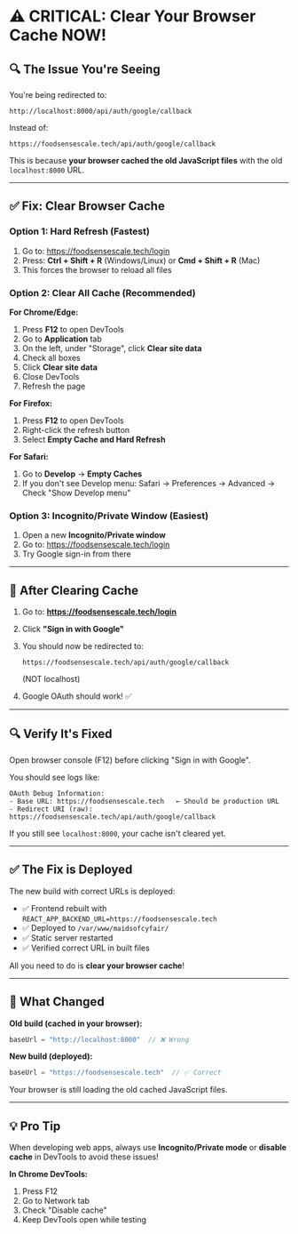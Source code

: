 # ⚠️ CRITICAL: Clear Your Browser Cache NOW!

## 🔍 The Issue You're Seeing

You're being redirected to:
```
http://localhost:8000/api/auth/google/callback
```

Instead of:
```
https://foodsensescale.tech/api/auth/google/callback
```

This is because **your browser cached the old JavaScript files** with the old `localhost:8000` URL.

---

## ✅ Fix: Clear Browser Cache

### Option 1: Hard Refresh (Fastest)
1. Go to: https://foodsensescale.tech/login
2. Press: **Ctrl + Shift + R** (Windows/Linux) or **Cmd + Shift + R** (Mac)
3. This forces the browser to reload all files

### Option 2: Clear All Cache (Recommended)
**For Chrome/Edge:**
1. Press **F12** to open DevTools
2. Go to **Application** tab
3. On the left, under "Storage", click **Clear site data**
4. Check all boxes
5. Click **Clear site data**
6. Close DevTools
7. Refresh the page

**For Firefox:**
1. Press **F12** to open DevTools
2. Right-click the refresh button
3. Select **Empty Cache and Hard Refresh**

**For Safari:**
1. Go to **Develop** → **Empty Caches**
2. If you don't see Develop menu: Safari → Preferences → Advanced → Check "Show Develop menu"

### Option 3: Incognito/Private Window (Easiest)
1. Open a new **Incognito/Private window**
2. Go to: https://foodsensescale.tech/login
3. Try Google sign-in from there

---

## 🧪 After Clearing Cache

1. Go to: **https://foodsensescale.tech/login**
2. Click **"Sign in with Google"**
3. You should now be redirected to:
   ```
   https://foodsensescale.tech/api/auth/google/callback
   ```
   (NOT localhost)

4. Google OAuth should work! ✅

---

## 🔍 Verify It's Fixed

Open browser console (F12) before clicking "Sign in with Google".

You should see logs like:
```
OAuth Debug Information:
- Base URL: https://foodsensescale.tech   ← Should be production URL
- Redirect URI (raw): https://foodsensescale.tech/api/auth/google/callback
```

If you still see `localhost:8000`, your cache isn't cleared yet.

---

## ✅ The Fix is Deployed

The new build with correct URLs is deployed:
- ✅ Frontend rebuilt with `REACT_APP_BACKEND_URL=https://foodsensescale.tech`
- ✅ Deployed to `/var/www/maidsofcyfair/`
- ✅ Static server restarted
- ✅ Verified correct URL in built files

All you need to do is **clear your browser cache**!

---

## 🎯 What Changed

**Old build (cached in your browser):**
```javascript
baseUrl = "http://localhost:8000"  // ❌ Wrong
```

**New build (deployed):**
```javascript
baseUrl = "https://foodsensescale.tech"  // ✅ Correct
```

Your browser is still loading the old cached JavaScript files.

---

## 💡 Pro Tip

When developing web apps, always use **Incognito/Private mode** or **disable cache** in DevTools to avoid these issues!

**In Chrome DevTools:**
1. Press F12
2. Go to Network tab
3. Check "Disable cache"
4. Keep DevTools open while testing

